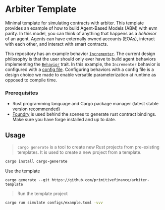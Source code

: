 # Arbiter Template

Minimal template for simulating contracts with arbiter. This template provides an example of how to build Agent-Based Models (ABM) with evm parity. In this model, you can think of anything that happens as a *behavior* of an agent. Agents can have externally owned accounts (EOAs), interact with each other, and interact with smart contracts. 

This repository has an example behavior [`Incrementer`](src/bahaviors/incrementer.rs). The current design philosophy is that the user should only ever have to build agent behaviors implementing the [`Behavior`](https://github.com/primitivefinance/arbiter/blob/fe6b556d715d641aa9378ae20560629ec6ba5b43/arbiter-engine/src/machine.rs#L73) trait. In this example, the `Incrementer` behavior is configured with a [config file](https://github.com/primitivefinance/arbiter-template/blob/main/configs/example.toml). Configuring behaviors with a config file is a design choice we made to enable versatile parameterization at runtime as opposed to compile time.

### Prerequisites

- Rust programming language and Cargo package manager (latest stable version recommended)
- [Foundry](https://book.getfoundry.sh/getting-started/installation) is used behind the scenes to generate rust contract bindings. Make sure you have forge installed and up to date.

## Usage

> `cargo generate` is a tool to create new Rust projects from pre-existing templates. It is used to create a new project from a template.

``` bash 
cargo install cargo-generate
```
Use the template
```
cargo generate --git https://github.com/primitivefinance/arbiter-template
```


> Run the template project
```bash
cargo run simulate configs/example.toml -vvv
```